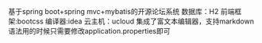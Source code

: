 基于spring boot+spring mvc+mybatis的开源论坛系统 数据库：H2 前端框架:bootcss 编译器:idea 云主机：ucloud 集成了富文本编辑器，支持markdown语法用的时候只需要修改application.properties即可
